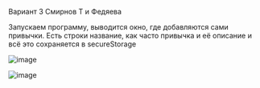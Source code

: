 Вариант 3  Смирнов Т и Федяева 

Запускаем программу, выводится окно, где добавляются сами привычки. Есть строки название, как часто привычка и её описание и всё это сохраняется в secureStorage

![image](https://github.com/user-attachments/assets/94d926ce-e7e2-4b35-9705-2127e2e22d63)

![image](https://github.com/user-attachments/assets/d8bc3fd7-4637-466d-a813-f0fd5fa9fbf0)
